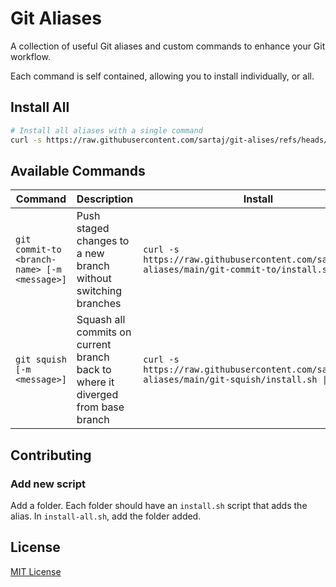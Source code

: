 # Git Aliases

A collection of useful Git aliases and custom commands to enhance your Git workflow.

Each command is self contained, allowing you to install individually, or all.

## Install All

```bash
# Install all aliases with a single command
curl -s https://raw.githubusercontent.com/sartaj/git-alises/refs/heads/main/install-all.sh | bash
```

## Available Commands

| Command                                      | Description                                                                     | Install                                                                                              |
| -------------------------------------------- | ------------------------------------------------------------------------------- | ---------------------------------------------------------------------------------------------------- |
| `git commit-to <branch-name> [-m <message>]` | Push staged changes to a new branch without switching branches                  | `curl -s https://raw.githubusercontent.com/sartaj/git-aliases/main/git-commit-to/install.sh \| bash` |
| `git squish [-m <message>]`                  | Squash all commits on current branch back to where it diverged from base branch | `curl -s https://raw.githubusercontent.com/sartaj/git-aliases/main/git-squish/install.sh \| bash`    |

## Contributing

### Add new script

Add a folder. Each folder should have an `install.sh` script that adds the alias. In `install-all.sh`, add the folder added.

## License

[MIT License](LICENSE)
